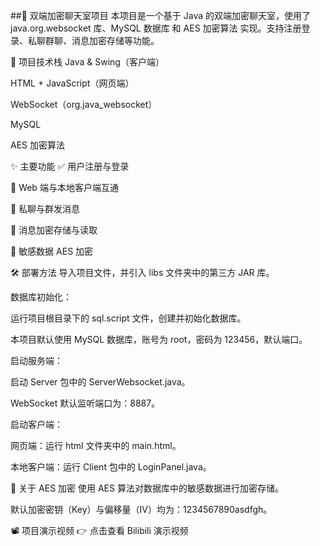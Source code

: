 ##🔐 双端加密聊天室项目
本项目是一个基于 Java 的双端加密聊天室，使用了 java.org.websocket 库、MySQL 数据库 和 AES 加密算法 实现。支持注册登录、私聊群聊、消息加密存储等功能。

🚀 项目技术栈
Java & Swing（客户端）

HTML + JavaScript（网页端）

WebSocket（org.java_websocket）

MySQL

AES 加密算法

✨ 主要功能
✅ 用户注册与登录

🔄 Web 端与本地客户端互通

💬 私聊与群发消息

💾 消息加密存储与读取

🔐 敏感数据 AES 加密

🛠️ 部署方法
导入项目文件，并引入 libs 文件夹中的第三方 JAR 库。

数据库初始化：

运行项目根目录下的 sql.script 文件，创建并初始化数据库。

本项目默认使用 MySQL 数据库，账号为 root，密码为 123456，默认端口。

启动服务端：

启动 Server 包中的 ServerWebsocket.java。

WebSocket 默认监听端口为：8887。

启动客户端：

网页端：运行 html 文件夹中的 main.html。

本地客户端：运行 Client 包中的 LoginPanel.java。

🔐 关于 AES 加密
使用 AES 算法对数据库中的敏感数据进行加密存储。

默认加密密钥（Key）与偏移量（IV）均为：1234567890asdfgh。

📽️ 项目演示视频
👉 点击查看 Bilibili 演示视频

